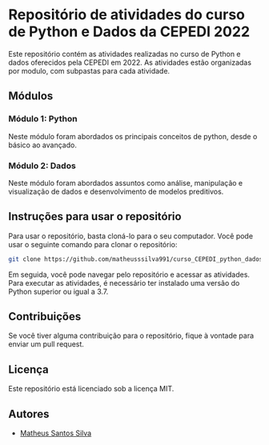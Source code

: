 # Repositório de atividades do curso de Python e Dados da CEPEDI 2022

Este repositório contém as atividades realizadas no curso de Python e dados oferecidos pela CEPEDI em 2022. As atividades estão organizadas por modulo, com subpastas para cada atividade.

## Módulos

### Módulo 1: Python

Neste módulo foram abordados os principais conceitos de python, desde o básico ao avançado.

### Módulo 2: Dados

Neste módulo foram abordados assuntos como análise, manipulação e visualização de dados e desenvolvimento de modelos preditivos.

## Instruções para usar o repositório

Para usar o repositório, basta cloná-lo para o seu computador. Você pode usar o seguinte comando para clonar o repositório:

```bash
git clone https://github.com/matheusssilva991/curso_CEPEDI_python_dados_2022.git
```

Em seguida, você pode navegar pelo repositório e acessar as atividades. Para executar as atividades, é necessário ter instalado uma versão do Python superior ou igual a 3.7.

## Contribuições

Se você tiver alguma contribuição para o repositório, fique à vontade para enviar um pull request.

## Licença

Este repositório está licenciado sob a licença MIT.

## Autores

- [Matheus Santos Silva](https://github.com/matheusssilva991)
